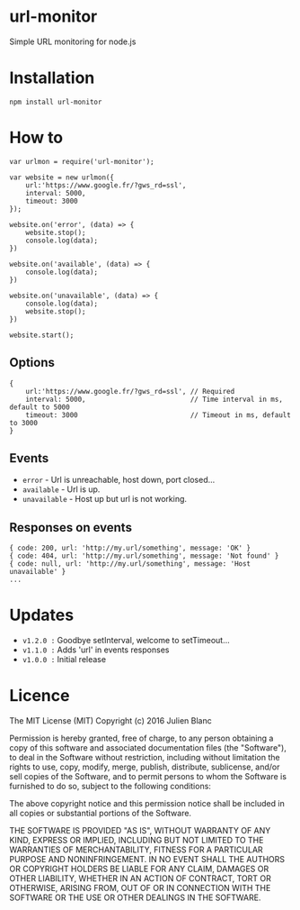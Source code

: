 # url-monitor
Simple URL monitoring for node.js


# Installation
```
npm install url-monitor
```


# How to
```
var urlmon = require('url-monitor');

var website = new urlmon({
	url:'https://www.google.fr/?gws_rd=ssl', 
	interval: 5000,
	timeout: 3000
});

website.on('error', (data) => {
	website.stop();
	console.log(data);
})

website.on('available', (data) => {
	console.log(data);
})

website.on('unavailable', (data) => {
	console.log(data);
	website.stop();
})

website.start();
```


## Options
```
{
	url:'https://www.google.fr/?gws_rd=ssl', // Required
	interval: 5000,                          // Time interval in ms, default to 5000
	timeout: 3000                            // Timeout in ms, default to 3000
}
```


## Events
- `error` - Url is unreachable, host down, port closed...
- `available` - Url is up.
- `unavailable` - Host up but url is not working.


## Responses on events
```
{ code: 200, url: 'http://my.url/something', message: 'OK' }
{ code: 404, url: 'http://my.url/something', message: 'Not found' }
{ code: null, url: 'http://my.url/something', message: 'Host unavailable' }
...
```


# Updates
- `v1.2.0 :` Goodbye setInterval, welcome to setTimeout...
- `v1.1.0 :` Adds 'url' in events responses
- `v1.0.0 :` Initial release


# Licence
The MIT License (MIT) 
Copyright (c) 2016 Julien Blanc

Permission is hereby granted, free of charge, to any person obtaining a copy of this software and associated documentation files (the "Software"), to deal in the Software without restriction, including without limitation the rights to use, copy, modify, merge, publish, distribute, sublicense, and/or sell copies of the Software, and to permit persons to whom the Software is furnished to do so, subject to the following conditions:

The above copyright notice and this permission notice shall be included in all copies or substantial portions of the Software.

THE SOFTWARE IS PROVIDED "AS IS", WITHOUT WARRANTY OF ANY KIND, EXPRESS OR IMPLIED, INCLUDING BUT NOT LIMITED TO THE WARRANTIES OF MERCHANTABILITY, FITNESS FOR A PARTICULAR PURPOSE AND NONINFRINGEMENT. IN NO EVENT SHALL THE AUTHORS OR COPYRIGHT HOLDERS BE LIABLE FOR ANY CLAIM, DAMAGES OR OTHER LIABILITY, WHETHER IN AN ACTION OF CONTRACT, TORT OR OTHERWISE, ARISING FROM, OUT OF OR IN CONNECTION WITH THE SOFTWARE OR THE USE OR OTHER DEALINGS IN THE SOFTWARE.
